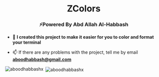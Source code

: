 <h1 align="center">ZColors</h1>
<h3 align="center">⚡Powered By Abd Allah Al-Habbash</h3>

- 🔭 **I created this project to make it easier for you to color and format your terminal**

- 📫 If there are any problems with the project, tell me by email **aboodhabbash@gmail.com**
<p><img align="left" src="https://github-readme-stats.vercel.app/api/top-langs?username=aboodhabbashx&show_icons=true&locale=en&layout=compact" alt="aboodhabbashx" /></p>

<p>&nbsp;<img align="center" src="https://github-readme-stats.vercel.app/api?username=aboodhabbashx&show_icons=true&locale=en" alt="aboodhabbashx" /></p>


